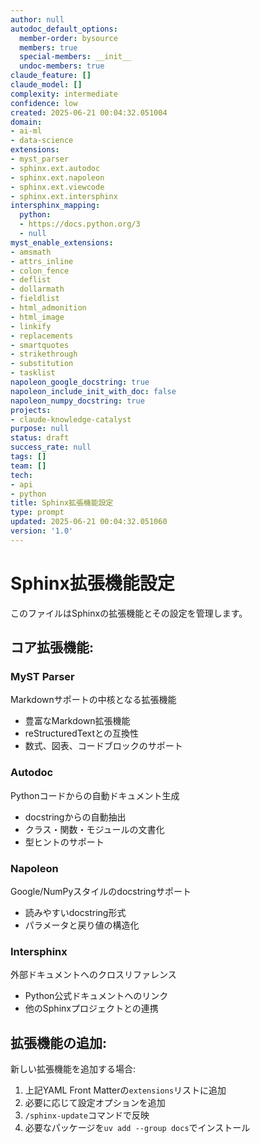 ```yaml
---
author: null
autodoc_default_options:
  member-order: bysource
  members: true
  special-members: __init__
  undoc-members: true
claude_feature: []
claude_model: []
complexity: intermediate
confidence: low
created: 2025-06-21 00:04:32.051004
domain:
- ai-ml
- data-science
extensions:
- myst_parser
- sphinx.ext.autodoc
- sphinx.ext.napoleon
- sphinx.ext.viewcode
- sphinx.ext.intersphinx
intersphinx_mapping:
  python:
  - https://docs.python.org/3
  - null
myst_enable_extensions:
- amsmath
- attrs_inline
- colon_fence
- deflist
- dollarmath
- fieldlist
- html_admonition
- html_image
- linkify
- replacements
- smartquotes
- strikethrough
- substitution
- tasklist
napoleon_google_docstring: true
napoleon_include_init_with_doc: false
napoleon_numpy_docstring: true
projects:
- claude-knowledge-catalyst
purpose: null
status: draft
success_rate: null
tags: []
team: []
tech:
- api
- python
title: Sphinx拡張機能設定
type: prompt
updated: 2025-06-21 00:04:32.051060
version: '1.0'
---
```


# Sphinx拡張機能設定

このファイルはSphinxの拡張機能とその設定を管理します。

## コア拡張機能:

### **MyST Parser**
Markdownサポートの中核となる拡張機能
- 豊富なMarkdown拡張機能
- reStructuredTextとの互換性
- 数式、図表、コードブロックのサポート

### **Autodoc**
Pythonコードからの自動ドキュメント生成
- docstringからの自動抽出
- クラス・関数・モジュールの文書化
- 型ヒントのサポート

### **Napoleon**
Google/NumPyスタイルのdocstringサポート
- 読みやすいdocstring形式
- パラメータと戻り値の構造化

### **Intersphinx**
外部ドキュメントへのクロスリファレンス
- Python公式ドキュメントへのリンク
- 他のSphinxプロジェクトとの連携

## 拡張機能の追加:

新しい拡張機能を追加する場合:
1. 上記YAML Front Matterの`extensions`リストに追加
2. 必要に応じて設定オプションを追加
3. `/sphinx-update`コマンドで反映
4. 必要なパッケージを`uv add --group docs`でインストール
